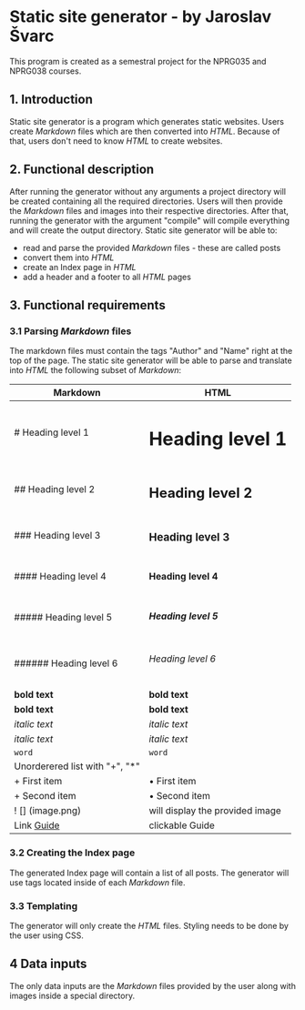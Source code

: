 # Static site generator - by Jaroslav Švarc
This program is created as a semestral project for the NPRG035 and NPRG038 courses. 
## 1. Introduction
Static site generator is a program which generates static websites. Users create *Markdown* files which are then converted into *HTML*. Because of that, users don't need to know *HTML* to create websites. 

## 2. Functional description
After running the generator without any arguments a project directory will be created containing all the required directories. Users will then provide the *Markdown* files and images into their respective directories. After that, running the generator with the argument "compile" will compile everything and will create the output directory. 
Static site generator will be able to:
- read and parse the provided *Markdown* files - these are called posts 
- convert them into *HTML* 
- create an Index page in *HTML* 
- add a header and a footer to all *HTML* pages

## 3. Functional requirements
### 3.1 Parsing *Markdown* files
The markdown files must contain the tags "Author" and "Name" right at the top of the page. 
The static site generator will be able to parse and translate into *HTML* the following subset of *Markdown*:

|  Markdown                           |HTML                       |
|-------------------------------------|---------------------------|
|# Heading level 1                    |<h1>Heading level 1</h1>   |
|## Heading level 2                   |<h2>Heading level 2</h2>   |
|### Heading level 3                  |<h3>Heading level 3</h3>   |
|#### Heading level 4                 |<h4>Heading level 4</h4>   |
|##### Heading level 5                |<h5>Heading level 5</h5>   |
|###### Heading level 6               |<h6>Heading level 6</h6>   |
|__bold text__                        |<strong>bold text</strong> |
|**bold text**                        |<strong>bold text</strong> |
|_italic text_                        |<em>italic text</em>       |
|*italic text*                        |<em>italic text</em>       |
|`word`                               |<code>word</code>          |
|Unorderered list with "+", "*"       |                           |
| + First item                        | • First item              |
| + Second item                       | • Second item             |     
| ! [] (image.png)                    |will display the provided image|
|Link [Guide](https://www.google.com) | clickable Guide           |

### 3.2 Creating the Index page
The generated Index page will contain a list of all posts. The generator will use tags located inside of each *Markdown* file. 

### 3.3 Templating
The generator will only create the *HTML* files. Styling needs to be done by the user using CSS. 

## 4 Data inputs
The only data inputs are the *Markdown* files provided by the user along with images inside a special directory. 
